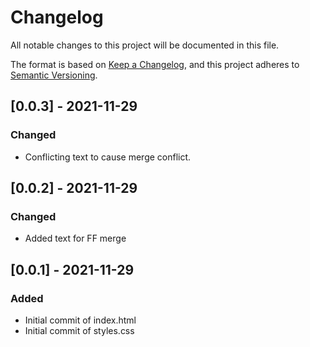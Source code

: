 # Changelog
All notable changes to this project will be documented in this file.

The format is based on [Keep a Changelog](https://keepachangelog.com/en/1.0.0/),
and this project adheres to [Semantic Versioning](https://semver.org/spec/v2.0.0.html).

## [0.0.3] - 2021-11-29

### Changed
- Conflicting text to cause merge conflict.


## [0.0.2] - 2021-11-29

### Changed
- Added text for FF merge


## [0.0.1] - 2021-11-29

### Added

- Initial commit of index.html
- Initial commit of styles.css
